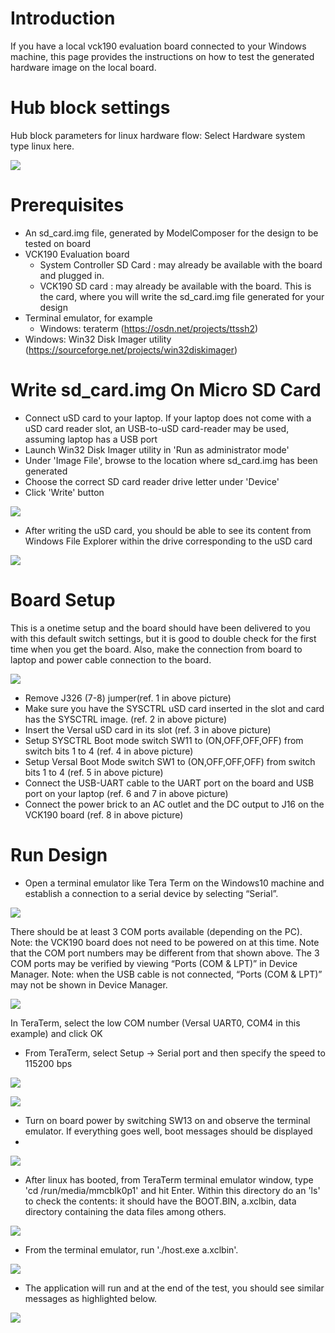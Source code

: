# Introduction
If you have a local vck190 evaluation board connected to your Windows machine, this page provides the instructions on how to test the generated hardware image on the local board. 
# Hub block settings 

Hub block parameters for linux hardware flow:
Select Hardware system type linux here.

![](./images/Hubblock_settings_linux.PNG)


# Prerequisites
* An sd_card.img file, generated by ModelComposer for the design to be tested on board
* VCK190 Evaluation board
  * System Controller SD Card : may already be available with the board and plugged in.
  * VCK190 SD card : may already be available with the board. This is the card, where you will write the sd_card.img file generated for your design
* Terminal emulator, for example
  * Windows: teraterm (https://osdn.net/projects/ttssh2)
* Windows: Win32 Disk Imager utility (https://sourceforge.net/projects/win32diskimager)

# Write sd_card.img On Micro SD Card
* Connect uSD card to your laptop. If your laptop does not come with a uSD card reader slot, an USB-to-uSD card-reader may be used, assuming laptop has a USB port
* Launch Win32 Disk Imager utility in 'Run as administrator mode'
* Under 'Image File', browse to the location where sd_card.img has been generated
* Choose the correct SD card reader drive letter under 'Device'
* Click 'Write' button

![](./images/rob_4.PNG)

* After writing the uSD card, you should be able to see its content from Windows File Explorer within the drive corresponding to the uSD card

![](./images/rob_8.PNG)

# Board Setup
This is a onetime setup and the board should have been delivered to you with this default switch settings, but it is good to double check for the first time when you get the board. Also, make the connection from board to laptop and power cable connection to the board.

![](./images/vck190_board_connections.PNG)

* Remove J326 (7-8) jumper(ref. 1 in above picture)
* Make sure you have the SYSCTRL uSD card inserted in the slot and card has the SYSCTRL image. (ref. 2 in above picture)
* Insert the Versal uSD card in its slot (ref. 3 in above picture)
* Setup SYSCTRL Boot mode switch SW11 to (ON,OFF,OFF,OFF) from switch bits 1 to 4  (ref. 4 in above picture)
* Setup Versal Boot Mode switch SW1 to (ON,OFF,OFF,OFF) from switch bits 1 to 4 (ref. 5 in above picture)
* Connect the USB-UART cable to the UART port on the board and USB port on your laptop (ref. 6 and 7 in above picture)
* Connect the power brick to an AC outlet and the DC output to J16 on the VCK190 board (ref. 8 in above picture)

# Run Design
* Open a terminal emulator like Tera Term on the Windows10 machine and establish a connection to a serial device by selecting “Serial”.

![](./images/rob_9.PNG)

There should be at least 3 COM ports available (depending on the PC). Note: the VCK190 board does not need to be powered on at this time. Note that the COM port numbers may be different from that shown above. The 3 COM ports may be verified by viewing “Ports (COM & LPT)” in Device Manager. Note: when the USB cable is not connected, “Ports (COM & LPT)” may not be shown in Device Manager.

![](./images/rob_10.PNG)

In TeraTerm, select the low COM number (Versal UART0, COM4 in this example) and click OK

* From TeraTerm, select  Setup → Serial port and then specify the speed to 115200 bps

![](./images/rob_11.PNG)

![](./images/rob_12.PNG)

* Turn on board power by switching SW13 on and observe the terminal emulator. If everything goes well, boot messages should be displayed
* 
![](./images/rob_13.PNG)

* After linux has booted, from TeraTerm terminal emulator window, type 'cd /run/media/mmcblk0p1' and hit Enter. Within this directory do an 'ls' to check the contents: it should have the BOOT.BIN, a.xclbin, data directory containing the data files among others.

![](./images/rob_15.PNG)

* From the terminal emulator, run './host.exe a.xclbin'.

![](./images/rob_16.PNG)

* The application will run and at the end of the test, you should see similar messages as highlighted below.

![](./images/rob_17.PNG)

